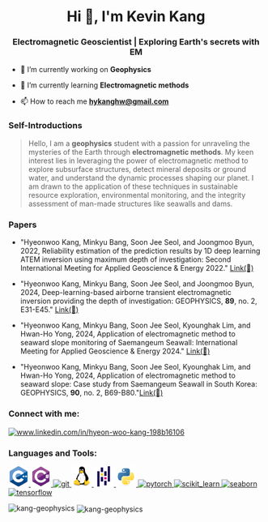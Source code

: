 <h1 align="center">Hi 👋, I'm Kevin Kang</h1>
<h3 align="center">Electromagnetic Geoscientist | Exploring Earth's secrets with EM</h3>

- 🔭 I’m currently working on **Geophysics**

- 🌱 I’m currently learning **Electromagnetic methods**

- 📫 How to reach me **hykanghw@gmail.com**

<h3 align="left">Self-Introductions</h3>

  > Hello, I am a **geophysics** student with a passion for unraveling the mysteries of the Earth through **electromagnetic methods**. My keen interest lies in leveraging the power of electromagnetic method to explore subsurface structures, detect mineral deposits or ground water, and understand the dynamic processes shaping our planet.  I am drawn to the application of these techniques in sustainable resource exploration, environmental monitoring, and the integrity assessment of man-made structures like seawalls and dams.

<h3 align="left">Papers</h3>

- "Hyeonwoo Kang, Minkyu Bang, Soon Jee Seol, and Joongmoo Byun, 2022, Reliability estimation of the prediction results by 1D deep learning ATEM inversion using maximum depth of investigation: Second International Meeting for Applied Geoscience & Energy 2022." [Link(🔗)](https://library.seg.org/doi/10.1190/image2022-3751297.1)

- "Hyeonwoo Kang, Minkyu Bang, Soon Jee Seol, and Joongmoo Byun, 2024, Deep-learning-based airborne transient electromagnetic inversion providing the depth of investigation: GEOPHYSICS, **89**, no. 2, E31-E45." [Link(🔗)](https://library.seg.org/doi/10.1190/geo2022-0723.1)

- "Hyeonwoo Kang, Minkyu Bang, Soon Jee Seol, Kyounghak Lim, and Hwan-Ho Yong, 2024, Application of electromagnetic method to seaward slope monitoring of Saemangeum Seawall: International Meeting for Applied Geoscience & Energy 2024." [Link(🔗)](https://www.researchgate.net/publication/383565299_Application_of_electromagnetic_method_to_seaward_slope_monitoring_of_Saemangeum_Seawall?_tp=eyJjb250ZXh0Ijp7ImZpcnN0UGFnZSI6InByb2ZpbGUiLCJwYWdlIjoicHJvZmlsZSJ9fQ)

- "Hyeonwoo Kang, Minkyu Bang, Soon Jee Seol, Kyounghak Lim, and Hwan-Ho Yong, 2024, Application of electromagnetic method to seaward slope: Case study from Saemangeum Seawall in South Korea: GEOPHYSICS, **90**, no. 2, B69-B80."[Link(🔗)]()

<h3 align="left">Connect with me:</h3>
<p align="left">
<a href="https://linkedin.com/in/hyeon-woo-kang-198b16106" target="blank"><img align="center" src="https://raw.githubusercontent.com/rahuldkjain/github-profile-readme-generator/master/src/images/icons/Social/linked-in-alt.svg" alt="www.linkedin.com/in/hyeon-woo-kang-198b16106" height="30" width="40" /></a>
</p>

<h3 align="left">Languages and Tools:</h3>
<p align="left"> <a href="https://www.w3schools.com/cpp/" target="_blank" rel="noreferrer"> <img src="https://raw.githubusercontent.com/devicons/devicon/master/icons/cplusplus/cplusplus-original.svg" alt="cplusplus" width="40" height="40"/> </a> <a href="https://www.w3schools.com/cs/" target="_blank" rel="noreferrer"> <img src="https://raw.githubusercontent.com/devicons/devicon/master/icons/csharp/csharp-original.svg" alt="csharp" width="40" height="40"/> </a> <a href="https://git-scm.com/" target="_blank" rel="noreferrer"> <img src="https://www.vectorlogo.zone/logos/git-scm/git-scm-icon.svg" alt="git" width="40" height="40"/> </a> <a href="https://www.linux.org/" target="_blank" rel="noreferrer"> <img src="https://raw.githubusercontent.com/devicons/devicon/master/icons/linux/linux-original.svg" alt="linux" width="40" height="40"/> </a> <a href="https://pandas.pydata.org/" target="_blank" rel="noreferrer"> <img src="https://raw.githubusercontent.com/devicons/devicon/2ae2a900d2f041da66e950e4d48052658d850630/icons/pandas/pandas-original.svg" alt="pandas" width="40" height="40"/> </a> <a href="https://www.python.org" target="_blank" rel="noreferrer"> <img src="https://raw.githubusercontent.com/devicons/devicon/master/icons/python/python-original.svg" alt="python" width="40" height="40"/> </a> <a href="https://pytorch.org/" target="_blank" rel="noreferrer"> <img src="https://www.vectorlogo.zone/logos/pytorch/pytorch-icon.svg" alt="pytorch" width="40" height="40"/> </a> <a href="https://scikit-learn.org/" target="_blank" rel="noreferrer"> <img src="https://upload.wikimedia.org/wikipedia/commons/0/05/Scikit_learn_logo_small.svg" alt="scikit_learn" width="40" height="40"/> </a> <a href="https://seaborn.pydata.org/" target="_blank" rel="noreferrer"> <img src="https://seaborn.pydata.org/_images/logo-mark-lightbg.svg" alt="seaborn" width="40" height="40"/> </a> <a href="https://www.tensorflow.org" target="_blank" rel="noreferrer"> <img src="https://www.vectorlogo.zone/logos/tensorflow/tensorflow-icon.svg" alt="tensorflow" width="40" height="40"/> </a> </p>

<p><img align="left" src="https://github-readme-stats.vercel.app/api/top-langs?username=kang-geophysics&show_icons=true&locale=en&layout=compact" alt="kang-geophysics" /></p>

<p>&nbsp;<img align="center" src="https://github-readme-stats.vercel.app/api?username=kang-geophysics&show_icons=true&locale=en" alt="kang-geophysics" /></p>

<!--
**Kang-geophysics/Kang-geophysics** is a ✨ _special_ ✨ repository because its `README.md` (this file) appears on your GitHub profile.

Here are some ideas to get you started:

- 🔭 I’m currently working on ...
- 🌱 I’m currently learning ...
- 👯 I’m looking to collaborate on ...
- 🤔 I’m looking for help with ...
- 💬 Ask me about ...
- 📫 How to reach me: ...
- 😄 Pronouns: ...
- ⚡ Fun fact: ...
-->
